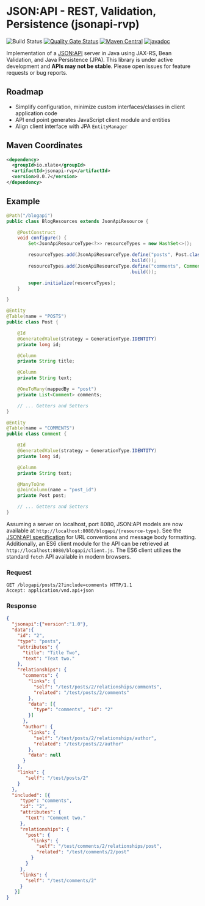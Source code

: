 # JSON:API - REST, Validation, Persistence (jsonapi-rvp)
![Build Status](https://github.com/xlate/jsonapi-rvp/workflows/build/badge.svg) [![Quality Gate Status](https://sonarcloud.io/api/project_badges/measure?project=xlate_jsonapi-rvp&metric=alert_status)](https://sonarcloud.io/dashboard?id=xlate_jsonapi-rvp) [![Maven Central](https://img.shields.io/maven-central/v/io.xlate/jsonapi-rvp)](https://search.maven.org/artifact/io.xlate/jsonapi-rvp) [![javadoc](https://javadoc.io/badge2/io.xlate/jsonapi-rvp/javadoc.svg)](https://javadoc.io/doc/io.xlate/jsonapi-rvp)

Implementation of a [JSON:API](https://jsonapi.org/) server in Java using JAX-RS, Bean Validation, and Java Persistence (JPA). This library is under active development and **APIs may not be stable**. Please open issues for feature requests or bug reports.

## Roadmap
- Simplify configuration, minimize custom interfaces/classes in client application code
- API end point generates JavaScript client module and entities
- Align client interface with JPA `EntityManager`

## Maven Coordinates

```xml
<dependency>
  <groupId>io.xlate</groupId>
  <artifactId>jsonapi-rvp</artifactId>
  <version>0.0.7</version>
</dependency>
```

## Example
```java
@Path("/blogapi")
public class BlogResources extends JsonApiResource {

    @PostConstruct
    void configure() {
        Set<JsonApiResourceType<?>> resourceTypes = new HashSet<>();

        resourceTypes.add(JsonApiResourceType.define("posts", Post.class)
                                             .build());
        resourceTypes.add(JsonApiResourceType.define("comments", Comment.class)
                                             .build());

        super.initialize(resourceTypes);
    }

}

@Entity
@Table(name = "POSTS")
public class Post {

    @Id
    @GeneratedValue(strategy = GenerationType.IDENTITY)
    private long id;

    @Column
    private String title;

    @Column
    private String text;

    @OneToMany(mappedBy = "post")
    private List<Comment> comments;

    // ... Getters and Setters
}

@Entity
@Table(name = "COMMENTS")
public class Comment {

    @Id
    @GeneratedValue(strategy = GenerationType.IDENTITY)
    private long id;

    @Column
    private String text;

    @ManyToOne
    @JoinColumn(name = "post_id")
    private Post post;

    // ... Getters and Setters
}
```
Assuming a server on localhost, port 8080, JSON:API models are now available at `http://localhost:8080/blogapi/{resource-type}`. See the [JSON:API specification](https://jsonapi.org/format/) for URL conventions and message body formatting. Additionally, an ES6 client module for the API can be retrieved at `http://localhost:8080/blogapi/client.js`. The ES6 client utilizes the standard `fetch` API available in modern browsers.

### Request
```
GET /blogapi/posts/2?include=comments HTTP/1.1
Accept: application/vnd.api+json
```

### Response
```json
{
  "jsonapi":{"version":"1.0"},
  "data":{
    "id": "2",
    "type": "posts",
    "attributes": {
      "title": "Title Two",
      "text": "Text two."
    },
    "relationships": {
      "comments": {
        "links": {
          "self": "/test/posts/2/relationships/comments",
          "related": "/test/posts/2/comments"
        },
        "data": [{
          "type": "comments", "id": "2"
        }]
      },
      "author": {
        "links": {
          "self": "/test/posts/2/relationships/author",
          "related": "/test/posts/2/author"
        },
        "data": null
      }
    },
    "links": {
       "self": "/test/posts/2"
    }
  },
  "included": [{
     "type": "comments",
     "id": "2",
     "attributes": {
       "text": "Comment two."
     },
     "relationships": {
       "post": {
         "links": {
           "self": "/test/comments/2/relationships/post",
           "related": "/test/comments/2/post"
         }
       }
     },
     "links": {
       "self": "/test/comments/2"
     }
   }]
}
```
